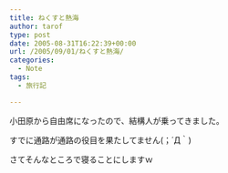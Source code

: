 ```yaml
---
title: ねくすと熱海
author: tarof
type: post
date: 2005-08-31T16:22:39+00:00
url: /2005/09/01/ねくすと熱海/
categories:
  - Note
tags:
  - 旅行記

---
```

小田原から自由席になったので、結構人が乗ってきました。
  
すでに通路が通路の役目を果たしてません(；´Д｀)

さてそんなところで寝ることにしますｗ
